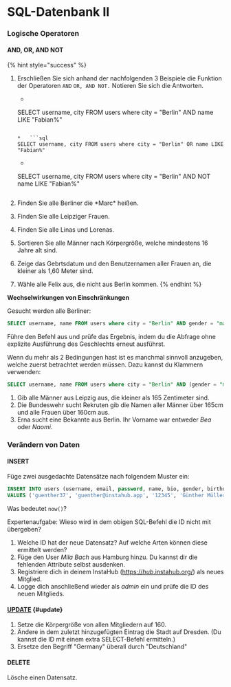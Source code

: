 # SQL-Datenbank II

### Logische Operatoren

#### AND, OR, AND NOT

{% hint style="success" %}
1. Erschließen Sie sich anhand der nachfolgenden 3 Beispiele die Funktion der Operatoren `AND` `OR, AND NOT.` Notieren Sie sich die Antworten.
   *   ```sql
     SELECT username, city FROM users where city = "Berlin" AND name LIKE "Fabian%"
     ```

   *   ```sql
     SELECT username, city FROM users where city = "Berlin" OR name LIKE "Fabian%"
     ```

   *   ```sql
     SELECT username, city FROM users where city = "Berlin" AND NOT name LIKE "Fabian%"
     ```
2. Finden Sie alle Berliner die \*Marc\* heißen.
3. Finden Sie alle Leipziger Frauen.
4. Finden Sie alle Linas und Lorenas.
5. Sortieren Sie alle Männer nach Körpergröße, welche mindestens 16 Jahre alt sind.
6. Zeige das Gebrtsdatum und den Benutzernamen aller Frauen an, die kleiner als 1,60 Meter sind.
7. Wähle alle Felix aus, die nicht aus Berlin kommen.
{% endhint %}

**Wechselwirkungen von Einschränkungen**

Gesucht werden alle Berliner:

```sql
SELECT username, name FROM users where city = "Berlin" AND gender = "male" OR gender = "female"
```

Führe den Befehl aus und prüfe das Ergebnis, indem du die Abfrage ohne explizite Ausführung des Geschlechts erneut ausführst.

Wenn du mehr als 2 Bedingungen hast ist es manchmal sinnvoll anzugeben, welche zuerst betrachtet werden müssen. Dazu kannst du Klammern verwenden:

```sql
SELECT username, name FROM users where city = "Berlin" AND (gender = "male" OR gender = "female")
```

1. Gib alle Männer aus Leipzig aus, die kleiner als 165 Zentimeter sind.
2. Die Bundeswehr sucht Rekruten gib die Namen aller Männer über 165cm und alle Frauen über 160cm aus.
3. Erna sucht eine Bekannte aus Berlin. Ihr Vorname war entweder _Bea_ oder _Naomi_.

### Verändern von Daten

#### INSERT

Füge zwei ausgedachte Datensätze nach folgendem Muster ein:

```sql
INSERT INTO users (username, email, password, name, bio, gender, birthday, city, country, centimeters, avatar, role, is_active, remember_token, created_at, updated_at) 
VALUES ('guenther37', 'guenther@instahub.app', '12345', 'Günther Müller', 'Günther mag Kartoffelsalat.', 'male', '2006-06-06 00:00:00', 'Leipzig', 'Deutschland', '173', 'avatar.png', 'user', '0', NULL, now(), now());
```

Was bedeutet `now()`?

Expertenaufgabe: Wieso wird in dem obigen SQL-Befehl die ID nicht mit übergeben?

1. Welche ID hat der neue Datensatz? Auf welche Arten können diese ermittelt werden?
2. Füge den User _Mila Bach_ aus Hamburg hinzu. Du kannst dir die fehlenden Attribute selbst ausdenken.
3. Registriere dich in deinem InstaHub \([https://_hub_.instahub.org/](https://wi-wissen.github.io/instahub-doc-de/#/exercices?id)\) als neues Mitglied.
4. Logge dich anschließend wieder als _admin_ ein und prüfe die ID des neuen Mitglieds.

#### [UPDATE](https://wi-wissen.github.io/instahub-doc-de/#/exercices?id=update) {#update}

1. Setze die Körpergröße von allen Mitgliedern auf 160.
2. Ändere in dem zuletzt hinzugefügten Eintrag die Stadt auf Dresden. \(Du kannst die ID mit einem extra SELECT-Befehl ermitteln.\)
3. Ersetze den Begriff "Germany" überall durch "Deutschland"

#### DELETE

Lösche einen Datensatz.

